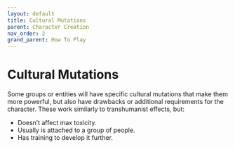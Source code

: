 ```yaml
---
layout: default
title: Cultural Mutations
parent: Character Creation
nav_order: 2
grand_parent: How To Play
---
```

# Cultural Mutations
Some groups or entities will have specific cultural mutations that make them more powerful, but also have drawbacks or additional requirements for the character. These work similarly to transhumanist effects, but: 

- Doesn’t affect max toxicity. 
- Usually is attached to a group of people.
- Has training to develop it further.
